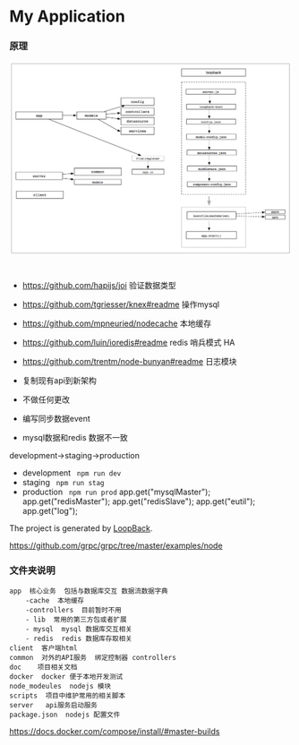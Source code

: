 # My Application


### 原理


![./fastsl.png](fastsl.png)
#

-   https://github.com/hapijs/joi  验证数据类型

-  https://github.com/tgriesser/knex#readme  操作mysql
-  https://github.com/mpneuried/nodecache   本地缓存
-  https://github.com/luin/ioredis#readme redis 哨兵模式 HA
-  https://github.com/trentm/node-bunyan#readme  日志模块

-  复制现有api到新架构
-  不做任何更改
-  编写同步数据event
-  mysql数据和redis 数据不一致




development->staging->production

- development ``` npm run dev```
- staging ``` npm run stag```
- production ``` npm run prod```
   app.get("mysqlMaster");
   app.get("redisMaster");
   app.get("redisSlave");
   app.get("eutil");
    app.get("log");

The project is generated by [LoopBack](http://loopback.io).


https://github.com/grpc/grpc/tree/master/examples/node

### 文件夹说明

```
app  核心业务  包括与数据库交互 数据流数据字典
    -cache  本地缓存
    -controllers  目前暂时不用
    - lib  常用的第三方包或者扩展
    - mysql  mysql 数据库交互相关
    - redis  redis 数据库存取相关
client  客户端html
common  对外的API服务  绑定控制器 controllers
doc    项目相关文档
docker  docker 便于本地开发测试
node_modeules  nodejs 模块
scripts  项目中维护常用的相关脚本
server   api服务启动服务
package.json  nodejs 配置文件
```

https://docs.docker.com/compose/install/#master-builds




